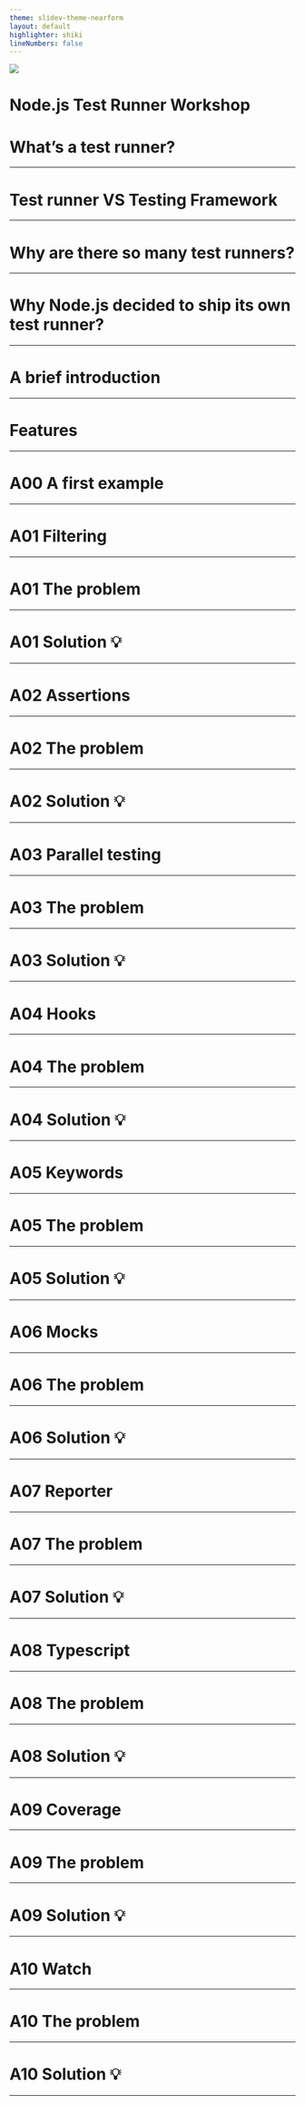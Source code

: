 ```yaml
---
theme: slidev-theme-nearform
layout: default
highlighter: shiki
lineNumbers: false
---
```


<img class=logo src="/images/logo.png">

# Node.js Test Runner Workshop

<div class="copyright">

<Copyright />

## </div>

# What’s a test runner?

---

# Test runner VS Testing Framework

---

# Why are there so many test runners?

---

# Why Node.js decided to ship its own test runner?

---

# A brief introduction

---

# Features

---

# A00 A first example

---

# A01 Filtering

---

# A01 The problem

---

# A01 Solution 💡

---

# A02 Assertions

---

# A02 The problem

---

# A02 Solution 💡

---

# A03 Parallel testing

---

# A03 The problem

---

# A03 Solution 💡

---

# A04 Hooks

---

# A04 The problem

---

# A04 Solution 💡

---

# A05 Keywords

---

# A05 The problem

---

# A05 Solution 💡

---

# A06 Mocks

---

# A06 The problem

---

# A06 Solution 💡

---

# A07 Reporter

---

# A07 The problem

---

# A07 Solution 💡

---

# A08 Typescript

---

# A08 The problem

---

# A08 Solution 💡

---

# A09 Coverage

---

# A09 The problem

---

# A09 Solution 💡

---

# A10 Watch

---

# A10 The problem

---

# A10 Solution 💡

---
